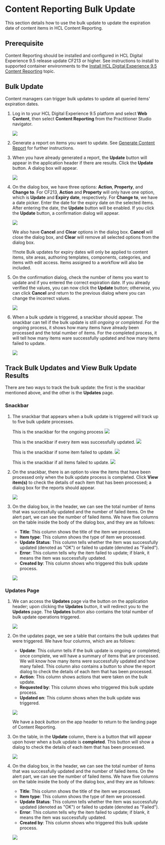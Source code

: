 # Content Reporting Bulk Update

This section details how to use the bulk update to update the expiration date of content items in HCL Content Reporting.

## Prerequisite

Content Reporting should be installed and configured in HCL Digital Experience 9.5 release update CF213 or higher. See instructions to install to supported container environments to the [Install HCL Digital Experience 9.5 Content Reporting](../installation/install_content_reporting.md) topic.

## Bulk Update

Content managers can trigger bulk updates to update all queried items' expiration dates.

1.  Log in to your HCL Digital Experience 9.5 platform and select **Web Content**, then select **Content Reporting** from the Practitioner Studio navigator.

    ![](../../../../assets/HCL_Content_Reporting_Landing_Page.png)

2. Generate a report on items you want to update. See [Generate Content Report](../usage/generate_content_report.md) for further instructions.

3. When you have already generated a report, the **Update** button will appear in the application header if there are results. Click the **Update** button. A dialog box will appear.

    ![](../../../../assets/HCL_Content_Reporting_Update_Button.png)

3. On the dialog box, we have three options: **Action**, **Property**, and **Change to**. For CF213, **Action** and **Property** will only have one option, which is **Update** and **Expiry date**, respectively. For **Change to**, we have a date picker. Enter the date for the expiry date on the selected items. After entering the date, the **Update** button will be enabled. If you click the **Update** button, a confirmation dialog will appear.

    ![](../../../../assets/HCL_Content_Reporting_Update_Dialog.png)

    We also have **Cancel** and **Clear** options in the dialog box. **Cancel** will close the dialog box, and **Clear** will remove all selected options from the dialog box.

    !!!note
        Bulk updates for expiry dates will only be applied to content items, site areas, authoring templates, components, categories, and items with edit access. Items assigned to a workflow will also be included.

4. On the confirmation dialog, check the number of items you want to update and if you entered the correct expiration date. If you already verified the values, you can now click the **Update** button; otherwise, you can click **Cancel** and return to the previous dialog where you can change the incorrect values.

    ![](../../../../assets/HCL_Content_Reporting_Update_Confirmation_Dialog.png)

5. When a bulk update is triggered, a snackbar should appear. The snackbar can tell if the bulk update is still *ongoing* or *completed*. For the ongoing process, it shows how many items have already been processed and the total number of items. For the completed process, it will tell how many items ware successfully updated and how many items failed to update.

    ![](../../../../assets/HCL_Content_Reporting_Bulk_Update_Snackbar.png)

## Track Bulk Updates and View Bulk Update Results

There are two ways to track the bulk update: the first is the snackbar mentioned above, and the other is the **Updates** page.

### Snackbar

1. The snackbar that appears when a bulk update is triggered will track up to five bulk update processes.

    This is the snackbar for the ongoing process
    ![](../../../../assets/HCL_Content_Reporting_Snackbar_In_Progress.png)

    This is the snackbar if every item was successfully updated.
    ![](../../../../assets/HCL_Content_Reporting_Snackbar_Success.png)

    This is the snackbar if some item failed to update.
    ![](../../../../assets/HCL_Content_Reporting_Snackbar_Warning.png)

    This is the snackbar if all items failed to update.
    ![](../../../../assets/HCL_Content_Reporting_Snackbar_Error.png)

2. On the snackbar, there is an option to view the items that have been processed only when the bulk update process is completed. Click **View item(s)** to check the details of each item that has been processed; a dialog box for the reports should appear.

    ![](../../../../assets/HCL_Content_Reporting_Snackbar_View_Item.png)

3. On the dialog box, in the header, we can see the total number of items that was successfully updated and the number of failed items. On the alert part, we can see the number of failed items. We have five columns on the table inside the body of the dialog box, and they are as follows:

    - **Title**: This column shows the title of the item we processed.
    - **Item type**: This column shows the type of item we processed.
    - **Update Status**: This column tells whether the item was successfully updated (denoted as "OK") or failed to update (denoted as "Failed").
    - **Error**: This column tells why the item failed to update; if blank, it means the item was successfully updated.
    - **Created by**: This column shows who triggered this bulk update process.

    ![](../../../../assets/HCL_Content_Reporting_Reports_Dialog.png)
   
### Updates Page

1. We can access the **Updates** page via the button on the application header; upon clicking the **Updates** button, it will redirect you to the **Updates** page. The **Updates** button also contains the total number of bulk update operations triggered.

    ![](../../../../assets/HCL_Content_Reporting_Updates_Button.png)

2. On the updates page, we see a table that contains the bulk updates that were triggered. We have four columns, which are as follows:

    - **Update**: This column tells if the bulk update is ongoing or completed; once complete, we will have a summary of items that are processed. We will know how many items were successfully updated and how many failed. This column also contains a button to show the report dialog to check the details of each item that has been processed.
    - **Action**: This column shows actions that were taken on the bulk update.
    - **Requested by**: This column shows who triggered this bulk update process.
    - **Updated on**: This column shows when the bulk update was triggered.

    ![](../../../../assets/HCL_Content_Reporting_Updates_Page.png)

    We have a *back button* on the app header to return to the landing page of Content Reporting.

3. On the table, in the **Update** column, there is a button that will appear upon hover when a bulk update is **completed**. This button will show a dialog to check the details of each item that has been processed.

    ![](../../../../assets/HCL_Content_Reporting_Updates_View_Report_Button.png)

3. On the dialog box, in the header, we can see the total number of items that was successfully updated and the number of failed items. On the alert part, we can see the number of failed items. We have five columns on the table inside the body of the dialog box, and they are as follows:

    - **Title**: This column shows the title of the item we processed.
    - **Item type**: This column shows the type of item we processed.
    - **Update Status**: This column tells whether the item was successfully updated (denoted as "OK") or failed to update (denoted as "Failed").
    - **Error**: This column tells why the item failed to update; if blank, it means the item was successfully updated.
    - **Created by**: This column shows who triggered this bulk update process.

    ![](../../../../assets/HCL_Content_Reporting_Reports_Dialog.png)